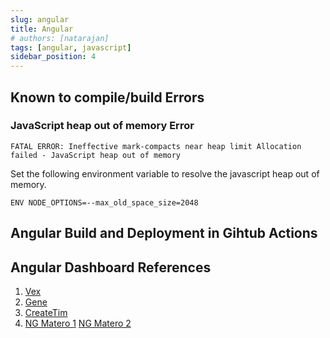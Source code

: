 ```yaml
---
slug: angular
title: Angular
# authors: [natarajan]
tags: [angular, javascript]
sidebar_position: 4
---
```



## Known to compile/build Errors

### JavaScript heap out of memory Error

``` shell
FATAL ERROR: Ineffective mark-compacts near heap limit Allocation failed - JavaScript heap out of memory
```

Set the following environment variable to resolve the javascript heap out of memory.

``` shell
ENV NODE_OPTIONS=--max_old_space_size=2048
```

## Angular Build and Deployment in Gihtub Actions





## Angular Dashboard References

1. [Vex](https://vex.visurel.com/)
2. [Gene](https://gene.theironnetwork.org/dashboard/crm)
3. [CreateTim](https://demos.creative-tim.com/material-dashboard-angular2/#/dashboard)
4. [NG Matero 1](https://ng-matero.github.io/ng-matero/profile/overview) 
[NG Matero 2](https://ng-matero.github.io/extensions/)

